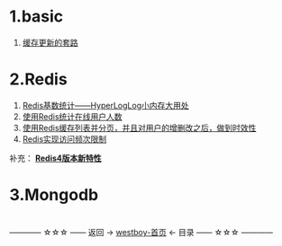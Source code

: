 # 1.basic

1. [缓存更新的套路](basic/缓存更新的套路.md)

# 2.Redis

1. [Redis基数统计——HyperLogLog小内存大用处](http://irfen.me/redis-hyperloglog-intro/)
2. [使用Redis统计在线用户人数](http://blog.huangz.me/diary/2016/redis-count-online-users.html#redis)
3. [使用Redis缓存列表并分页，并且对用户的增删改之后，做到时效性]()
4. [Redis实现访问频次限制]()

补充： **[Redis4版本新特性]()**

# 3.Mongodb

#
———— ☆☆☆ —— 返回 -> [westboy-首页](../../../README.md) <- 目录 —— ☆☆☆ ————
